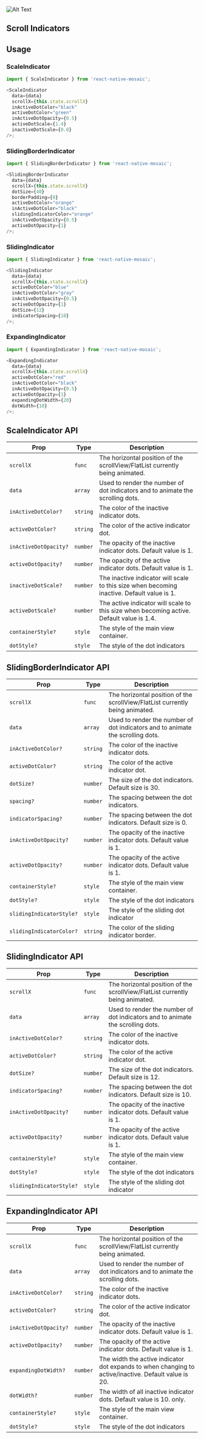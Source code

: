 ![Alt Text](https://drive.google.com/uc?export=view&id=1Jy31C4-jnNg2rlwG4u8cpTB8dGnjcwMh)

## Scroll Indicators

## Usage

### ScaleIndicator

```js
import { ScaleIndicator } from 'react-native-mosaic';

<ScaleIndicator
  data={data}
  scrollX={this.state.scrollX}
  inActiveDotColor="black"
  activeDotColor="green"
  inActiveDotOpacity={0.5}
  activeDotScale={1.4}
  inactiveDotScale={0.8}
/>;
```

### SlidingBorderIndicator

```js
import { SlidingBorderIndicator } from 'react-native-mosaic';

<SlidingBorderIndicator
  data={data}
  scrollX={this.state.scrollX}
  dotSize={40}
  borderPadding={0}
  activeDotColor="orange"
  inActiveDotColor="black"
  slidingIndicatorColor="orange"
  inActiveDotOpacity={0.5}
  activeDotOpacity={1}
/>;
```

### SlidingIndicator

```js
import { SlidingIndicator } from 'react-native-mosaic';

<SlidingIndicator
  data={data}
  scrollX={this.state.scrollX}
  activeDotColor="blue"
  inActiveDotColor="gray"
  inActiveDotOpacity={0.5}
  activeDotOpacity={1}
  dotSize={12}
  indicatorSpacing={10}
/>;
```

### ExpandingIndicator

```js
import { ExpandingIndicator } from 'react-native-mosaic';

<ExpandingIndicator
  data={data}
  scrollX={this.state.scrollX}
  activeDotColor="red"
  inActiveDotColor="black"
  inActiveDotOpacity={0.5}
  activeDotOpacity={1}
  expandingDotWidth={20}
  dotWidth={10}
/>;
```

## ScaleIndicator API

| Prop                  | Type     | Description                                                                                |
| --------------------- | -------- | ------------------------------------------------------------------------------------------ |
| `scrollX`             | `func`   | The horizontal position of the scrollView/FlatList currently being animated.               |
| `data`                | `array`  | Used to render the number of dot indicators and to animate the scrolling dots.             |
| `inActiveDotColor?`   | `string` | The color of the inactive indicator dots.                                                  |
| `activeDotColor?`     | `string` | The color of the active indicator dot.                                                     |
| `inActiveDotOpacity?` | `number` | The opacity of the inactive indicator dots. Default value is 1.                            |
| `activeDotOpacity?`   | `number` | The opacity of the active indicator dots. Default value is 1.                              |
| `inactiveDotScale?`   | `number` | The inactive indicator will scale to this size when becoming inactive. Default value is 1. |
| `activeDotScale?`     | `number` | The active indicator will scale to this size when becoming active. Default value is 1.4.   |
| `containerStyle?`     | `style`  | The style of the main view container.                                                      |
| `dotStyle?`           | `style`  | The style of the dot indicators                                                            |

## SlidingBorderIndicator API

| Prop                     | Type     | Description                                                                    |
| ------------------------ | -------- | ------------------------------------------------------------------------------ |
| `scrollX`                | `func`   | The horizontal position of the scrollView/FlatList currently being animated.   |
| `data`                   | `array`  | Used to render the number of dot indicators and to animate the scrolling dots. |
| `inActiveDotColor?`      | `string` | The color of the inactive indicator dots.                                      |
| `activeDotColor?`        | `string` | The color of the active indicator dot.                                         |
| `dotSize?`               | `number` | The size of the dot indicators. Default size is 30.                            |
| `spacing?`               | `number` | The spacing between the dot indicators.                                        |
| `indicatorSpacing?`      | `number` | The spacing between the dot indicators. Default size is 0.                     |
| `inActiveDotOpacity?`    | `number` | The opacity of the inactive indicator dots. Default value is 1.                |
| `activeDotOpacity?`      | `number` | The opacity of the active indicator dots. Default value is 1.                  |
| `containerStyle?`        | `style`  | The style of the main view container.                                          |
| `dotStyle?`              | `style`  | The style of the dot indicators                                                |
| `slidingIndicatorStyle?` | `style`  | The style of the sliding dot indicator                                         |
| `slidingIndicatorColor?` | `string` | The color of the sliding indicator border.                                     |

## SlidingIndicator API

| Prop                     | Type     | Description                                                                    |
| ------------------------ | -------- | ------------------------------------------------------------------------------ |
| `scrollX`                | `func`   | The horizontal position of the scrollView/FlatList currently being animated.   |
| `data`                   | `array`  | Used to render the number of dot indicators and to animate the scrolling dots. |
| `inActiveDotColor?`      | `string` | The color of the inactive indicator dots.                                      |
| `activeDotColor?`        | `string` | The color of the active indicator dot.                                         |
| `dotSize?`               | `number` | The size of the dot indicators. Default size is 12.                            |
| `indicatorSpacing?`      | `number` | The spacing between the dot indicators. Default size is 10.                    |
| `inActiveDotOpacity?`    | `number` | The opacity of the inactive indicator dots. Default value is 1.                |
| `activeDotOpacity?`      | `number` | The opacity of the active indicator dots. Default value is 1.                  |
| `containerStyle?`        | `style`  | The style of the main view container.                                          |
| `dotStyle?`              | `style`  | The style of the dot indicators                                                |
| `slidingIndicatorStyle?` | `style`  | The style of the sliding dot indicator                                         |

## ExpandingIndicator API

| Prop                  | Type     | Description                                                                                          |
| --------------------- | -------- | ---------------------------------------------------------------------------------------------------- |
| `scrollX`             | `func`   | The horizontal position of the scrollView/FlatList currently being animated.                         |
| `data`                | `array`  | Used to render the number of dot indicators and to animate the scrolling dots.                       |
| `inActiveDotColor?`   | `string` | The color of the inactive indicator dots.                                                            |
| `activeDotColor?`     | `string` | The color of the active indicator dot.                                                               |
| `inActiveDotOpacity?` | `number` | The opacity of the inactive indicator dots. Default value is 1.                                      |
| `activeDotOpacity?`   | `number` | The opacity of the active indicator dots. Default value is 1.                                        |
| `expandingDotWidth?`  | `number` | The width the active indicator dot expands to when changing to active/inactive. Default value is 20. |
| `dotWidth?`           | `number` | The width of all inactive indicator dots. Default value is 10. only.                                 |
| `containerStyle?`     | `style`  | The style of the main view container.                                                                |
| `dotStyle?`           | `style`  | The style of the dot indicators                                                                      |

